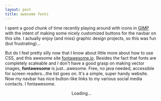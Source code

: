 ```yaml
---
layout: post
title: awesome fonts
---
```


I spent a good chunk of time recently playing around with icons in [GIMP](https://www.gimp.org/) with the intent of making some nicely customized buttons for the navbar on this site. I actually enjoy (and miss) graphic design projects, so this was fun (but frustrating)...

But do I feel pretty silly now that I know about little more about how to use CSS, and this awesome site [fontawesome.io](http://fontawesome.io/). Besides the fact that fonts are completely scaleable and I don't have a good grasp on making vector images, **fontawesome** is just...awesome. Free, no java needed, accessible for screen readers...the list goes on. It's a simple, super handy website. Now my navbar has nice button-like links to my various social media contacts.
I <i class="fa fa-heart" aria-hidden="true"></i> fontawesome.

<center>
<i class="fa fa-coffee" aria-hidden="true"></i> <i class="fa fa-steam-square" aria-hidden="true"></i> <i class="fa fa-reddit-square" aria-hidden="true"></i> <i class="fa fa-share-alt-square" aria-hidden="true"></i> <i class="fa fa-rebel" aria-hidden="true"></i> <i class="fa fa-scissors" aria-hidden="true"></i> <i class="fa fa-spinner fa-spin fa-fw"></i>
<span class="sr-only">Loading...</span>
</center>
